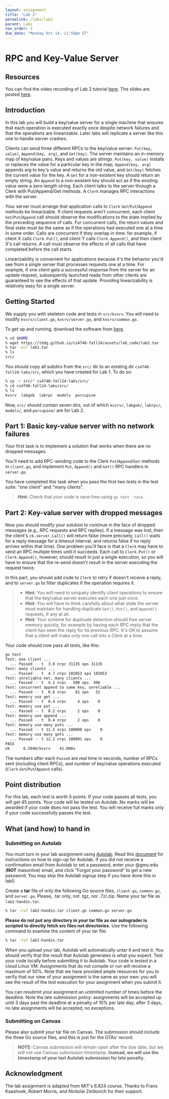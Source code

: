 ```yaml
---
layout: assignment
title: "Lab 2"
permalink: /labs/lab2
parent: Labs
nav_order: 3
due_date: "Monday Oct 14, 11:59pm ET"
---
```



# RPC and Key-Value Server

## Resources

You can find the video recording of Lab 2 tutorial
[here](https://edstem.org/us/courses/65103/discussion/5397302). The
slides are posted [here](/cs4740-fall24/assets/docs/lab2_tutorial.pdf).

## Introduction

In this lab you will build a key/value server for a single machine
that ensures that each operation is executed exactly once despite
network failures and that the operations are linearizable. Later labs
will replicate a server like this one to handle server crashes.

Clients can send three different RPCs to the key/value server:
`Put(key, value)`, `Append(key, arg)`, and `Get(key)`. The server
maintains an in-memory map of key/value pairs. Keys and values are
strings.  `Put(key, value)` installs or replaces the value for a
particular key in the map, `Append(key, arg)` appends arg to key's
value and returns the old value, and `Get(key)` fetches the current
value for the key. A `Get` for a non-existent key should return an
empty string. An `Append` to a non-existent key should act as if the
existing value were a zero-length string. Each client talks to the
server through a Clerk with Put/Append/Get methods. A `Clerk` manages
RPC interactions with the server.

Your server must arrange that application calls to `Clerk`
`Get`/`Put`/`Append` methods be linearizable. If client requests aren't
concurrent, each client `Get`/`Put`/`Append` call should observe the
modifications to the state implied by the preceding sequence of
calls. For concurrent calls, the return values and final state must
be the same as if the operations had executed one at a time in some
order. Calls are concurrent if they overlap in time: for example, if
client X calls `Clerk.Put()`, and client Y calls `Clerk.Append()`, and
then client X's call returns. A call must observe the effects of all
calls that have completed before the call starts.

Linearizability is convenient for applications because it's the
behavior you'd see from a single server that processes requests one
at a time. For example, if one client gets a successful response from
the server for an update request, subsequently launched reads from
other clients are guaranteed to see the effects of that update.
Providing linearizability is relatively easy for a single server. 


## Getting Started

We supply you with skeleton code and tests in `src/kvsrv`. You will
need to modify `kvsrv/client.go`, `kvsrv/server.go`, and
`kvsrv/common.go`.

To get up and running, download the software from 
[here](https://tddg.github.io/cs4740-fall24/assets/lab_code/lab2.tar). 

```sh
% cd $HOME
% wget https://tddg.github.io/cs4740-fall24/assets/lab_code/lab2.tar
% tar -xvf lab2.tar
% ls
src/
```

You should copy all subdirs from the `src/` dir to an existing dir
`cs4740-fall24-labs/src`, which you have created for Lab 1. To do so:

```sh
% cp -r src/* cs4740-fall24-labs/src/
% cd cs4740-fall24-labs/src/
% ls
kvsrv  labgob  labrpc  models  porcupine
```


Now, `src/` should contain seven dirs, out of which `kvsrv/`,
`labgob/`, `labrpc/`, `models/`, and `porcupine/` are for Lab 2.


## Part 1: Basic key-value server with no network failures


Your first task is to implement a solution that works when there are
no dropped messages.

You'll need to add RPC-sending code to the Clerk `Put`/`Append`/`Get`
methods in `client.go`, and implement `Put`, `Append()` and `Get()` RPC
handlers in `server.go`.

You have completed this task when you pass the first two tests in the
test suite: "one client" and "many clients". 

> **Hint:** Check that your code is race-free using `go test -race`.


## Part 2: Key-value server with dropped messages

Now you should modify your solution to continue in the face of
dropped messages (e.g., RPC requests and RPC replies). If a message
was lost, then the client's `ck.server.Call()` will return false (more
precisely, `Call()` waits for a reply message for a timeout interval,
and returns false if no reply arrives within that time). One problem
you'll face is that a `Clerk` may have to send an RPC multiple times
until it succeeds. Each call to `Clerk.Put()` or `Clerk.Append()`,
however, should result in just a single execution, so you will have
to ensure that the re-send doesn't result in the server executing the
request twice. 

In this part, you should add code to `Clerk` to retry if doesn't
receive a reply, and to `server.go` to filter duplicates if the
operation requires it.  

> * **Hint:** You will need to uniquely identify client operations to ensure that the key/value server executes each one just once. 
> * **Hint:** You will have to think carefully about what state the server must maintain for handling duplicate `Get()`, `Put()`, and `Append()` requests, if any at all. 
> * **Hint:** Your scheme for duplicate detection should free server memory quickly, for example by having each RPC imply that the client has seen the reply for its previous RPC. It's OK to assume that a client will make only one call into a Clerk at a time. 

Your code should now pass all tests, like this: 

```sh
go test
Test: one client ...
  ... Passed -- t  3.8 nrpc 31135 ops 31135
Test: many clients ...
  ... Passed -- t  4.7 nrpc 102853 ops 102853
Test: unreliable net, many clients ...
  ... Passed -- t  4.1 nrpc   580 ops  496
Test: concurrent append to same key, unreliable ...
  ... Passed -- t  0.6 nrpc    61 ops   52
Test: memory use get ...
  ... Passed -- t  0.4 nrpc     4 ops    0
Test: memory use put ...
  ... Passed -- t  0.2 nrpc     2 ops    0
Test: memory use append ...
  ... Passed -- t  0.4 nrpc     2 ops    0
Test: memory use many puts ...
  ... Passed -- t 11.5 nrpc 100000 ops    0
Test: memory use many gets ...
  ... Passed -- t 12.2 nrpc 100001 ops    0
PASS
ok      6.5840/kvsrv    41.000s
```

The numbers after each `Passed` are real time in seconds, number of
RPCs sent (including client RPCs), and number of key/value operations
executed (`Clerk` `Get`/`Put`/`Append` calls). 



## Point distribution

For this lab, each test is worth 5 points. If your code passes all
tests, you will get 45 points.  Your code will be tested on Autolab.
No marks will be awarded if your code does not pass the test. You
will receive full marks only if your code successfully passes the
test.


## What (and how) to hand in


### Submitting on Autolab

You must turn in your lab assignment using
[Autolab](http://autolab-cs4740.com/).  Read this
[document](https://docs.google.com/document/d/1G_fpExlF6k4LtUF2reqAm8WI73wUSlvt0iX0ZrXZGBA/edit#heading=h.qkqs78p5a2np) 
for instructions on how to sign-up for Autolab. If you did not
receive a confirmation email from Autolab to set a password, enter
your @gmu.edu (**NOT** masonlive) email, and click "Forgot your
password" to get a new password. You may skip the Autolab signup 
step if you have done this in lab0.

Create a **tar** file of only the following Go source files,
`client.go`, `common.go`, and `server.go`.  Please, .tar only, not
.tgz, nor .7z/.zip. Name your tar file as `lab2-handin.tar`. 


```sh
% tar -cvf lab2-handin.tar client.go common.go server.go
```

**Please do not put any directory in your tar file
as our autograder is scripted to directly fetch src files not
directories.** Use the following command to examine the content 
of your tar file:

```sh
% tar -tvf lab2-handin.tar
```

When you upload your lab, Autolab will automatically untar it
and test it. You should verify that the result that Autolab generates
is what you expect. Test your code locally before submitting it to
Autolab.  Your code is tested in a cloud Linux VM. Assignments that
do not compile or run will receive a maximum of 50%. Note that we
have provided ample resources for you to verify that our view of your
assignment is the same as your own: you will see the result of the
test execution for your assignment when you submit it. 

You can resubmit your assignment an unlimited number of times before
the deadline. Note the late submission policy: assignments will be
accepted up until 3 days past the deadline at a penalty of 10% per
late day; after 3 days, no late assignments will be accepted, no
exceptions.


### Submitting on Canvas

Please also submit your tar file on Canvas. The submission should
include the three Go source files, and this is just for the GTAs'
record.

> **NOTE:** Canvas submission will remain open after the due date,
> but we will not use Canvas submission timestamp. **Instead, we will
> use the timestamp of your last Autolab submission for late penalty.**



## Acknowledgment

The lab assignment is adapted from MIT's 6.824 course. Thanks to
Frans Kaashoek, Robert Morris, and Nickolai Zeldovich for their
support.


